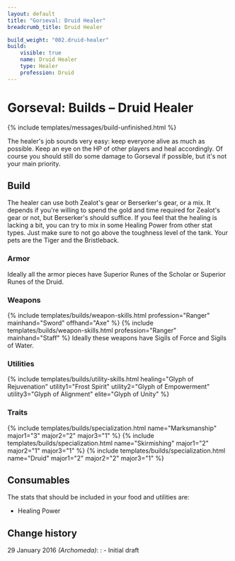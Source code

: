 ```yaml
---
layout: default
title: "Gorseval: Druid Healer"
breadcrumb_title: Druid Healer

build_weight: "002.druid-healer"
build:
    visible: true
    name: Druid Healer
    type: Healer
    profession: Druid
---
```


# Gorseval: Builds &ndash; Druid Healer
{% include templates/messages/build-unfinished.html %}

The healer's job sounds very easy: keep everyone alive as much as possible.
Keep an eye on the HP of other players and heal accordingly.
Of course you should still do some damage to Gorseval if possible, but it's not your main priority.

## Build
The healer can use both Zealot's gear or Berserker's gear, or a mix.
It depends if you're willing to spend the gold and time required for Zealot's gear or not, but Berserker's should suffice.
If you feel that the healing is lacking a bit, you can try to mix in some Healing Power from other stat types.
Just make sure to not go above the toughness level of the tank.
Your pets are the Tiger and the Bristleback.

### Armor
Ideally all the armor pieces have Superior Runes of the Scholar or Superior Runes of the Druid.

### Weapons
{% include templates/builds/weapon-skills.html profession="Ranger" mainhand="Sword" offhand="Axe" %}
{% include templates/builds/weapon-skills.html profession="Ranger" mainhand="Staff" %}
Ideally these weapons have Sigils of Force and Sigils of Water.

### Utilities
{% include templates/builds/utility-skills.html healing="Glyph of Rejuvenation" utility1="Frost Spirit" utility2="Glyph of Empowerment" utility3="Glyph of Alignment" elite="Glyph of Unity" %}

### Traits
{% include templates/builds/specialization.html name="Marksmanship" major1="3" major2="2" major3="1" %}
{% include templates/builds/specialization.html name="Skirmishing" major1="2" major2="1" major3="1" %}
{% include templates/builds/specialization.html name="Druid" major1="2" major2="2" major3="1" %}

## Consumables
The stats that should be included in your food and utilities are:

- Healing Power

## Change history
29 January 2016 *(Archomeda)*:
: - Initial draft
